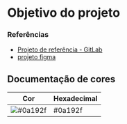 # Objetivo do projeto

### Referências
- [Projeto de referência - GitLab](https://gitlab.com/karensantos/project-flexbox-dio)
- [projeto figma](https://www.figma.com/file/tpsLBEdpc2zYcxHkDboL8K/Flexbox---DIO)

## Documentação de cores

|     Cor                                                  | Hexadecimal |
| ---------------------------------------------------------|-------------|
| ![#0a192f](https://via.placeholder.com/10/0a192f?text=+.png) | #0a192f     |

